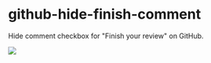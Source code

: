 # github-hide-finish-comment

Hide comment checkbox for "Finish your review" on GitHub.

![](https://github.com/winebarrel/github-hide-finish-comment/assets/117768/604cc89a-0403-403d-8ddc-b702162a2daf)



